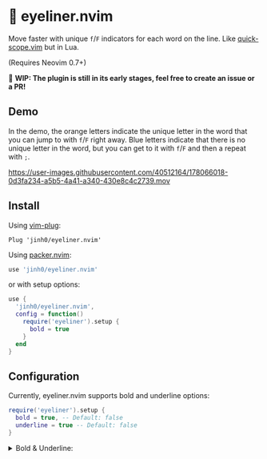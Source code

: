 # 👀 eyeliner.nvim
Move faster with unique `f`/`F` indicators for each word on the line.
Like [quick-scope.vim](https://github.com/unblevable/quick-scope) but in Lua.

(Requires Neovim 0.7+)

🚧 **WIP: The plugin is still in its early stages, feel free to create an issue or a PR!**

## Demo
In the demo, the orange letters indicate the unique letter in the word that you can jump to with `f`/`F` right away.
Blue letters indicate that there is no unique letter in the word, but you can get to it with `f`/`F` and then a repeat with `;`.

https://user-images.githubusercontent.com/40512164/178066018-0d3fa234-a5b5-4a41-a340-430e8c4c2739.mov

## Install
Using [vim-plug](https://github.com/junegunn/vim-plug):
```vim
Plug 'jinh0/eyeliner.nvim'
```

Using [packer.nvim](https://github.com/wbthomason/packer.nvim):
```lua
use 'jinh0/eyeliner.nvim'
```

or with setup options:
```lua
use {
  'jinh0/eyeliner.nvim',
  config = function()
    require('eyeliner').setup {
      bold = true
    }
  end
}
```

## Configuration
Currently, eyeliner.nvim supports bold and underline options:

```lua
require('eyeliner').setup {
  bold = true, -- Default: false
  underline = true -- Default: false
}
```

<details>
<summary>
Bold & Underline:
</summary>

![Bold & underline](https://user-images.githubusercontent.com/40512164/178532882-2e50ccf6-4134-48df-bd2c-e61e099d00b0.png)

</details>
